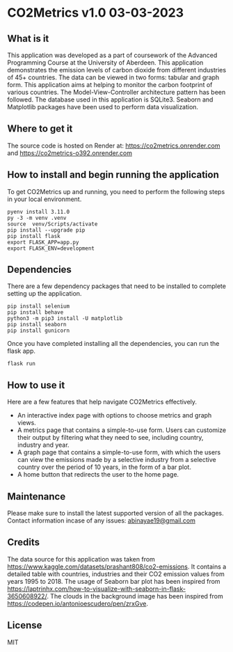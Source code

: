 # CO2Metrics v1.0 03-03-2023

## What is it
This application was developed as a part of coursework of the Advanced Programming Course at the University of Aberdeen. This application demonstrates the emission levels of carbon dioxide from different industries of 45+ countries. The data
can be viewed in two forms: tabular and graph form. This application aims at helping to monitor the carbon footprint of various countries. The Model-View-Controller architecture pattern has been followed. The database used in this application is SQLite3. 
Seaborn and Matplotlib packages have been used to perform data visualization.

## Where to get it

The source code is hosted on Render at: https://co2metrics.onrender.com and https://co2metrics-o392.onrender.com

## How to install and begin running the application

To get CO2Metrics up and running, you need to perform the following steps in your local environment.

~~~
pyenv install 3.11.0
py -3 -m venv .venv
source  venv/Scripts/activate
pip install --upgrade pip
pip install flask
export FLASK_APP=app.py
export FLASK_ENV=development
~~~

## Dependencies
There are a few dependency packages that need to be installed to complete setting up the application.

~~~
pip install selenium
pip install behave
python3 -m pip3 install -U matplotlib
pip install seaborn
pip install gunicorn
~~~
Once you have completed installing all the dependencies, you can run the flask app.
~~~
flask run
~~~

## How to use it
Here are a few features that help navigate CO2Metrics effectively.

- An interactive index page with options to choose metrics and graph views.
- A metrics page that contains a simple-to-use form. Users can customize their output by filtering what they need to see, including country, industry and year.
- A graph page that contains a simple-to-use form, with which the users can view the emissions made by a selective industry from a selective country over the period of 10 years, in the form of a bar plot.
- A home button that redirects the user to the home page.

## Maintenance
Please make sure to install the latest supported version of all the packages.
Contact information incase of any issues: abinayae19@gmail.com

## Credits
The data source for this application was taken from https://www.kaggle.com/datasets/prashant808/co2-emissions.
It contains a detailed table with countries, industries and their CO2 emission values from years 1995 to 2018.
The usage of Seaborn bar plot has been inspired from https://laptrinhx.com/how-to-visualize-with-seaborn-in-flask-3650608922/.
The clouds in the background image has been inspired from https://codepen.io/antonioescudero/pen/zrxGve.


## License 
MIT
